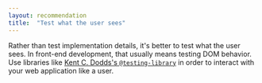 ```yaml
---
layout: recommendation
title:  "Test what the user sees"
---
```

Rather than test implementation details, it's better to test what the user sees.
In front-end development, that usually means testing DOM behavior. Use libraries
like [Kent C. Dodds's
`@testing-library`](https://github.com/testing-library/react-testing-library) in
order to interact with your web application like a user.
